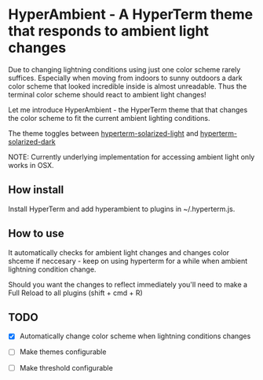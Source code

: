 # HyperAmbient - A HyperTerm theme that responds to ambient light changes

Due to changing lightning conditions using just one color scheme rarely suffices. Especially when moving from indoors to sunny outdoors a dark color scheme that looked incredible inside is almost unreadable.
Thus the terminal color scheme should react to ambient light changes!

Let me introduce HyperAmbient - the HyperTerm theme that that changes the color scheme to fit the current ambient lighting conditions.

The theme toggles between [hyperterm-solarized-light](https://www.npmjs.com/package/hyperterm-solarized-light) and  [hyperterm-solarized-dark](https://www.npmjs.com/package/hyperterm-solarized-dark)

NOTE: Currently underlying implementation for accessing ambient light only works in OSX.

## How install

Install HyperTerm and add hyperambient to plugins in ~/.hyperterm.js.

## How to use

It automatically checks for ambient light changes and changes color shceme if neccesary - keep on using hyperterm for a while when ambient lightning condition change.

Should you want the changes to reflect immediately you'll need to make a Full Reload to all plugins (shift + cmd + R)

## TODO

- [x] Automatically change color scheme when lightning conditions changes
- [ ] Make themes configurable
- [ ] Make threshold configurable

